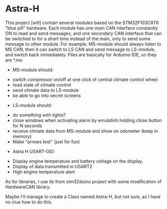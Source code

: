 # Astra-H
This project [will] contain several modules based on the STM32F103C8T6 "blue pill" hardware.
Each module has one main CAN interface constantly ON to read and send messages, and one secondary CAN interface that can be switched to for a short time instead of the main, only to send some message to other module.
For example, MS-module should always listen to MS CAN, then it can switch to LS CAN and send message to LS-module, and switch back immediately.
Files are basically for Arduimo IDE, so they are *.ino 

* MS-module should:
- switch compressor on/off at one click of central climate control wheel 
- read state of climate control
- send climate data to LS-module
- be able to go into secret screens

* LS-module should:
- do something with lights?
- close windows when activating alarm
	by emulatinh holding close button for N seconds
- receive climate data from MS-module and show on odometer (keep in memory)
- Make "arrows test" (just for fun)
* Astra H USART-GID:
- Display engine temperature and battery voltage on the display.
- Display of data transmitted in USART2
- High engine temperature alert

As for libraries, I use lib from stm32duino project with some modification of HardwareCAN library.

Maybe I'll manage to create a Class named Astra-H, but not sure, as I have no clue how to do this.

